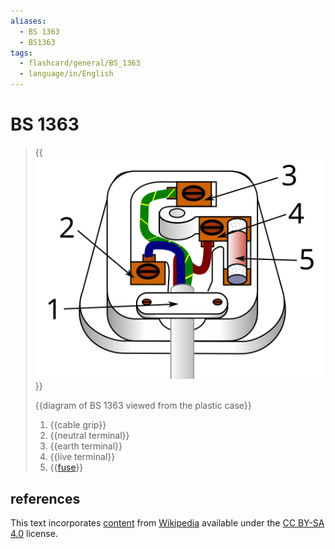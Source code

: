 ```yaml
---
aliases:
  - BS 1363
  - BS1363
tags:
  - flashcard/general/BS_1363
  - language/in/English
---
```


# BS 1363

> {{![diagram of BS 1363](../archives/Wikimedia%20Commons/Three%20pin%20mains%20plug%20(UK).svg)}}
>
> {{diagram of BS 1363 viewed from the plastic case}}
>
> 1. {{cable grip}}
> 2. {{neutral terminal}}
> 3. {{earth terminal}}
> 4. {{live terminal}}
> 5. {{[fuse](fuse%20(electrical).md)}} <!--SR:!2024-11-22,282,290!2024-03-27,220,290!2024-10-21,408,330!2025-02-18,501,330!2025-02-19,502,330!2024-11-21,433,330!2025-02-23,505,330-->

## references

This text incorporates [content](https://en.wikipedia.org/wiki/BS_1363) from [Wikipedia](Wikipedia.md) available under the [CC BY-SA 4.0](https://creativecommons.org/licenses/by-sa/4.0/) license.
